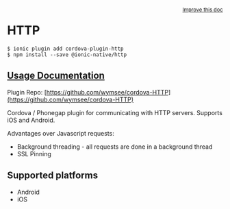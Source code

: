 <a style="float:right;font-size:12px;" href="http://github.com/driftyco/ionic-native/edit/master/src/@ionic-native/plugins/http/index.ts#L20">
  Improve this doc
</a>

# HTTP

```
$ ionic plugin add cordova-plugin-http
$ npm install --save @ionic-native/http
```

## [Usage Documentation](https://ionicframework.com/docs/v2/native/http/)

Plugin Repo: [https://github.com/wymsee/cordova-HTTP](https://github.com/wymsee/cordova-HTTP)

Cordova / Phonegap plugin for communicating with HTTP servers. Supports iOS and Android.

Advantages over Javascript requests:
- Background threading - all requests are done in a background thread
- SSL Pinning

## Supported platforms
- Android
- iOS




